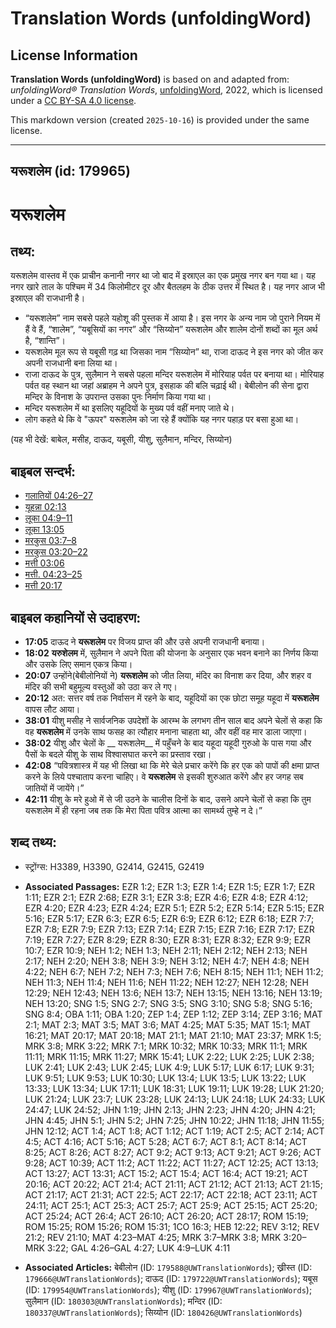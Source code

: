 # Translation Words (unfoldingWord)

## License Information

**Translation Words (unfoldingWord)** is based on and adapted from: _unfoldingWord® Translation Words_, [unfoldingWord](https://unfoldingword.org/utw), 2022, which is licensed under a [CC BY-SA 4.0 license](https://creativecommons.org/licenses/by-sa/4.0/legalcode.en).

This markdown version (created `2025-10-16`) is provided under the same license.



--------------------------------

## यरूशलेम (id: 179965)

यरूशलेम
=======

तथ्य:
-----

यरूशलेम वास्तव में एक प्राचीन कनानी नगर था जो बाद में इस्राएल का एक प्रमुख नगर बन गया था। यह नगर खारे ताल के पश्चिम में 34 किलोमीटर दूर और बैतलहम के ठीक उत्तर में स्थित है। यह नगर आज भी इस्राएल की राजधानी है।

* “यरूशलेम” नाम सबसे पहले यहोशू की पुस्तक में आया है। इस नगर के अन्य नाम जो पुराने नियम में हैं वे हैं, “शालेम”, “यबूसियों का नगर” और “सिय्योन” यरूशलेम और शालेम दोनों शब्दों का मूल अर्थ है, “शान्ति”।
* यरूशलेम मूल रूप से यबूसी गढ़ था जिसका नाम “सिय्योन” था, राजा दाऊद ने इस नगर को जीत कर अपनी राजधानी बना लिया था।
* राजा दाऊद के पुत्र, सुलैमान ने सबसे पहला मन्दिर यरूशलेम में मोरियाह पर्वत पर बनाया था। मोरियाह पर्वत वह स्थान था जहां अब्राहम ने अपने पुत्र, इसहाक की बलि चढ़ाई थी। बेबीलोन की सेना द्वारा मन्दिर के विनाश के उपरान्त उसका पुनः निर्माण किया गया था।
* मन्दिर यरूशलेम में था इसलिए यहूदियों के मुख्य पर्व वहीं मनाए जाते थे।
* लोग कहते थे कि वे "ऊपर" यरूशलेम को जा रहे हैं क्योंकि यह नगर पहाड़ पर बसा हुआ था।

(यह भी देखें: बाबेल, मसीह, दाऊद, यबूसी, यीशु, सुलैमान, मन्दिर, सिय्योन)

बाइबल सन्दर्भ:
--------------

* [गलातियों 04:26–27](https://ref.ly/Gal4:26-Gal4:27)
* [यूहन्ना 02:13](https://ref.ly/John2:13)
* [लूका 04:9–11](https://ref.ly/Luke4:9-Luke4:11)
* [लूका 13:05](https://ref.ly/Luke13:5)
* [मरकुस 03:7–8](https://ref.ly/Mark3:7-Mark3:8)
* [मरकुस 03:20–22](https://ref.ly/Mark3:20-Mark3:22)
* [मत्ती 03:06](https://ref.ly/Matt3:6)
* [मत्ती. 04:23–25](https://ref.ly/Matt4:23-Matt4:25)
* [मत्ती 20:17](https://ref.ly/Matt20:17)

बाइबल कहानियों से उदाहरण:
-------------------------

* **17:05** दाऊद ने **यरूशलेम** पर विजय प्राप्त की और उसे अपनी राजधानी बनाया।
* **18:02** **यरुशेलम** में, सुलैमान ने अपने पिता की योजना के अनुसार एक भवन बनाने का निर्णय किया और उसके लिए समान एकत्र किया।
* **20:07** उन्होंने(बेबीलोनियों ने) **यरूशलेम** को जीत लिया, मंदिर का विनाश कर दिया, और शहर व मंदिर की सभी बहुमूल्य वस्तुओं को उठा कर ले गए।
* **20:12** अत: सत्तर वर्ष तक निर्वासन में रहने के बाद, यहूदियों का एक छोटा समूह यहूदा में **यरूशलेम** वापस लौट आया।
* **38:01** यीशु मसीह ने सार्वजनिक उपदेशों के आरम्भ के लगभग तीन साल बाद अपने चेलों से कहा कि वह **यरूशलेम** में उनके साथ फसह का त्यौहार मनाना चाहता था, और वहीं वह मार डाला जाएगा।
* **38:02** यीशु और चेलों के \_\_ यरूशलेम\_\_ में पहुँचने के बाद यहूदा यहूदी गुरुओ के पास गया और पैसों के बदले यीशु के साथ विश्वासघात करने का प्रस्ताव रखा।
* **42:08** “पवित्रशास्त्र में यह भी लिखा था कि मेरे चेले प्रचार करेंगे कि हर एक को पापों की क्षमा प्राप्त करने के लिये पश्चाताप करना चाहिए। वे **यरूशलेम** से इसकी शुरुआत करेंगे और हर जगह सब जातियों में जायेंगे।”
* **42:11** यीशु के मरे हुओ में से जी उठने के चालीस दिनों के बाद, उसने अपने चेलों से कहा कि तुम यरूशलेम में ही रहना जब तक कि मेरा पिता पवित्र आत्मा का सामर्थ्य तुम्हे न दे।”

शब्द तथ्य:
----------

* स्ट्रोंग्स: H3389, H3390, G2414, G2415, G2419

* **Associated Passages:** EZR 1:2; EZR 1:3; EZR 1:4; EZR 1:5; EZR 1:7; EZR 1:11; EZR 2:1; EZR 2:68; EZR 3:1; EZR 3:8; EZR 4:6; EZR 4:8; EZR 4:12; EZR 4:20; EZR 4:23; EZR 4:24; EZR 5:1; EZR 5:2; EZR 5:14; EZR 5:15; EZR 5:16; EZR 5:17; EZR 6:3; EZR 6:5; EZR 6:9; EZR 6:12; EZR 6:18; EZR 7:7; EZR 7:8; EZR 7:9; EZR 7:13; EZR 7:14; EZR 7:15; EZR 7:16; EZR 7:17; EZR 7:19; EZR 7:27; EZR 8:29; EZR 8:30; EZR 8:31; EZR 8:32; EZR 9:9; EZR 10:7; EZR 10:9; NEH 1:2; NEH 1:3; NEH 2:11; NEH 2:12; NEH 2:13; NEH 2:17; NEH 2:20; NEH 3:8; NEH 3:9; NEH 3:12; NEH 4:7; NEH 4:8; NEH 4:22; NEH 6:7; NEH 7:2; NEH 7:3; NEH 7:6; NEH 8:15; NEH 11:1; NEH 11:2; NEH 11:3; NEH 11:4; NEH 11:6; NEH 11:22; NEH 12:27; NEH 12:28; NEH 12:29; NEH 12:43; NEH 13:6; NEH 13:7; NEH 13:15; NEH 13:16; NEH 13:19; NEH 13:20; SNG 1:5; SNG 2:7; SNG 3:5; SNG 3:10; SNG 5:8; SNG 5:16; SNG 8:4; OBA 1:11; OBA 1:20; ZEP 1:4; ZEP 1:12; ZEP 3:14; ZEP 3:16; MAT 2:1; MAT 2:3; MAT 3:5; MAT 3:6; MAT 4:25; MAT 5:35; MAT 15:1; MAT 16:21; MAT 20:17; MAT 20:18; MAT 21:1; MAT 21:10; MAT 23:37; MRK 1:5; MRK 3:8; MRK 3:22; MRK 7:1; MRK 10:32; MRK 10:33; MRK 11:1; MRK 11:11; MRK 11:15; MRK 11:27; MRK 15:41; LUK 2:22; LUK 2:25; LUK 2:38; LUK 2:41; LUK 2:43; LUK 2:45; LUK 4:9; LUK 5:17; LUK 6:17; LUK 9:31; LUK 9:51; LUK 9:53; LUK 10:30; LUK 13:4; LUK 13:5; LUK 13:22; LUK 13:33; LUK 13:34; LUK 17:11; LUK 18:31; LUK 19:11; LUK 19:28; LUK 21:20; LUK 21:24; LUK 23:7; LUK 23:28; LUK 24:13; LUK 24:18; LUK 24:33; LUK 24:47; LUK 24:52; JHN 1:19; JHN 2:13; JHN 2:23; JHN 4:20; JHN 4:21; JHN 4:45; JHN 5:1; JHN 5:2; JHN 7:25; JHN 10:22; JHN 11:18; JHN 11:55; JHN 12:12; ACT 1:4; ACT 1:8; ACT 1:12; ACT 1:19; ACT 2:5; ACT 2:14; ACT 4:5; ACT 4:16; ACT 5:16; ACT 5:28; ACT 6:7; ACT 8:1; ACT 8:14; ACT 8:25; ACT 8:26; ACT 8:27; ACT 9:2; ACT 9:13; ACT 9:21; ACT 9:26; ACT 9:28; ACT 10:39; ACT 11:2; ACT 11:22; ACT 11:27; ACT 12:25; ACT 13:13; ACT 13:27; ACT 13:31; ACT 15:2; ACT 15:4; ACT 16:4; ACT 19:21; ACT 20:16; ACT 20:22; ACT 21:4; ACT 21:11; ACT 21:12; ACT 21:13; ACT 21:15; ACT 21:17; ACT 21:31; ACT 22:5; ACT 22:17; ACT 22:18; ACT 23:11; ACT 24:11; ACT 25:1; ACT 25:3; ACT 25:7; ACT 25:9; ACT 25:15; ACT 25:20; ACT 25:24; ACT 26:4; ACT 26:10; ACT 26:20; ACT 28:17; ROM 15:19; ROM 15:25; ROM 15:26; ROM 15:31; 1CO 16:3; HEB 12:22; REV 3:12; REV 21:2; REV 21:10; MAT 4:23–MAT 4:25; MRK 3:7–MRK 3:8; MRK 3:20–MRK 3:22; GAL 4:26–GAL 4:27; LUK 4:9–LUK 4:11
* **Associated Articles:** बेबीलोन (ID: `179588@UWTranslationWords`); ख्रीस्त (ID: `179666@UWTranslationWords`); दाऊद (ID: `179722@UWTranslationWords`); यबूस (ID: `179954@UWTranslationWords`); यीशु (ID: `179967@UWTranslationWords`); सुलैमान (ID: `180303@UWTranslationWords`); मन्दिर (ID: `180337@UWTranslationWords`); सिय्योन (ID: `180426@UWTranslationWords`)

